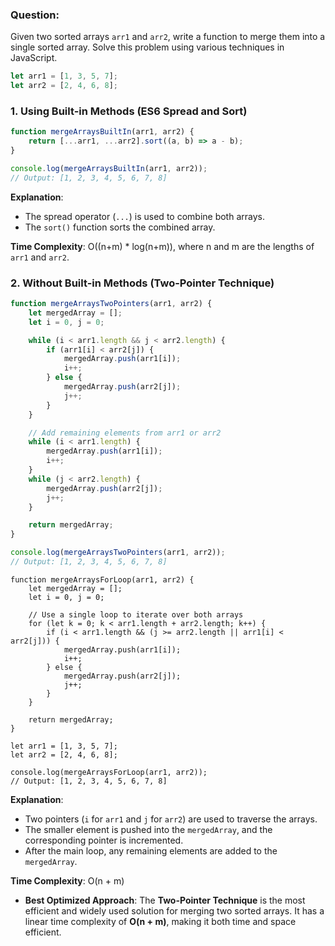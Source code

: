 ### Question: 
Given two sorted arrays `arr1` and `arr2`, write a function to merge them into a single sorted array. Solve this problem using various techniques in JavaScript.

```javascript
let arr1 = [1, 3, 5, 7];
let arr2 = [2, 4, 6, 8];
```

### 1. **Using Built-in Methods (ES6 Spread and Sort)**
```javascript
function mergeArraysBuiltIn(arr1, arr2) {
    return [...arr1, ...arr2].sort((a, b) => a - b);
}

console.log(mergeArraysBuiltIn(arr1, arr2));
// Output: [1, 2, 3, 4, 5, 6, 7, 8]
```

**Explanation**:  
- The spread operator (`...`) is used to combine both arrays.
- The `sort()` function sorts the combined array.

**Time Complexity**: O((n+m) * log(n+m)), where n and m are the lengths of `arr1` and `arr2`.

### 2. **Without Built-in Methods (Two-Pointer Technique)**
```javascript
function mergeArraysTwoPointers(arr1, arr2) {
    let mergedArray = [];
    let i = 0, j = 0;

    while (i < arr1.length && j < arr2.length) {
        if (arr1[i] < arr2[j]) {
            mergedArray.push(arr1[i]);
            i++;
        } else {
            mergedArray.push(arr2[j]);
            j++;
        }
    }

    // Add remaining elements from arr1 or arr2
    while (i < arr1.length) {
        mergedArray.push(arr1[i]);
        i++;
    }
    while (j < arr2.length) {
        mergedArray.push(arr2[j]);
        j++;
    }

    return mergedArray;
}

console.log(mergeArraysTwoPointers(arr1, arr2));
// Output: [1, 2, 3, 4, 5, 6, 7, 8]
```
```
function mergeArraysForLoop(arr1, arr2) {
    let mergedArray = [];
    let i = 0, j = 0;
    
    // Use a single loop to iterate over both arrays
    for (let k = 0; k < arr1.length + arr2.length; k++) {
        if (i < arr1.length && (j >= arr2.length || arr1[i] < arr2[j])) {
            mergedArray.push(arr1[i]);
            i++;
        } else {
            mergedArray.push(arr2[j]);
            j++;
        }
    }

    return mergedArray;
}

let arr1 = [1, 3, 5, 7];
let arr2 = [2, 4, 6, 8];

console.log(mergeArraysForLoop(arr1, arr2));
// Output: [1, 2, 3, 4, 5, 6, 7, 8]
```

**Explanation**:  
- Two pointers (`i` for `arr1` and `j` for `arr2`) are used to traverse the arrays.
- The smaller element is pushed into the `mergedArray`, and the corresponding pointer is incremented.
- After the main loop, any remaining elements are added to the `mergedArray`.

**Time Complexity**: O(n + m)

- **Best Optimized Approach**: The **Two-Pointer Technique** is the most efficient and widely used solution for merging two sorted arrays. It has a linear time complexity of **O(n + m)**, making it both time and space efficient.
